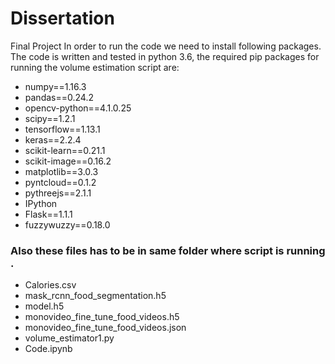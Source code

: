 # Dissertation
Final Project 
In order to run the code we need to install following packages. The code is written and tested in python 3.6, the required pip packages for running the volume estimation script are:

- numpy==1.16.3
- pandas==0.24.2
- opencv-python==4.1.0.25
- scipy==1.2.1
- tensorflow==1.13.1
- keras==2.2.4
- scikit-learn==0.21.1
- scikit-image==0.16.2
- matplotlib==3.0.3
- pyntcloud==0.1.2
- pythreejs==2.1.1
- IPython
- Flask==1.1.1
- fuzzywuzzy==0.18.0

### Also these files has to be in same folder where script is running .
- Calories.csv
- mask_rcnn_food_segmentation.h5
- model.h5
- monovideo_fine_tune_food_videos.h5
- monovideo_fine_tune_food_videos.json
- volume_estimator1.py
- Code.ipynb


 
